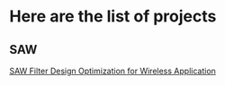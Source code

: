 # Here are the list of projects
## SAW
[SAW Filter Design Optimization for Wireless Application](MATLAB/SAW_MATLAB/Project1/project1.md)
